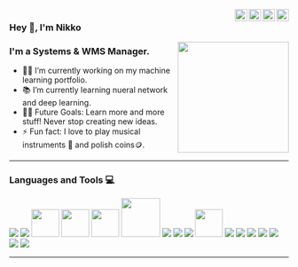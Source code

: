   <a href="https://www.linkedin.com/in/nicholas-roque-313081103/">
    <img align="right" alt="Nikko's LinkdeIn" width="22px" src="https://cdn.jsdelivr.net/npm/simple-icons@v3/icons/linkedin.svg" />
  </a>
  <a href="https://twitter.com/nikkoroque">
    <img align="right" alt="Nikko's Twitter" width="22px" src="https://cdn.jsdelivr.net/npm/simple-icons@v3/icons/twitter.svg" />
  </a>
  <a href="https://www.instagram.com/nikkoroque/">
    <img align="right" alt="Nikko's Instagram" width="22px" src="https://cdn.jsdelivr.net/npm/simple-icons@v3/icons/instagram.svg" />
  </a>
  <a href="https://www.facebook.com/roquenikko/">
    <img align="right" alt="Nikko's Facebook" width="22px" src="https://cdn.jsdelivr.net/npm/simple-icons@v3/icons/facebook.svg" />
  </a>
  
  ### Hey 👋, I'm Nikko
  
  <img align='right' src='https://user-images.githubusercontent.com/5713670/87202985-820dcb80-c2b6-11ea-9f56-7ec461c497c3.gif' width='200"'>
  
  ### I'm a Systems & WMS Manager.
  
  - 👨‍💻 I’m currently working on my machine learning portfolio.
  - 📚 I’m currently learning nueral network and deep learning.
  - 💪🏼 Future Goals: Learn more and more stuff! Never stop creating new ideas.
  - ⚡ Fun fact: I love to play musical instruments 🎸 and polish coins🪙.
  
  ---
  
  ### Languages and Tools 💻
  
  <a src="https://www.python.org/"><img src="https://img.icons8.com/color/48/000000/python.png"/></a>
  <a src="https://jupyter.org/"><img src="https://jupyter.org/assets/main-logo.svg"/></a>
  <a src="https://pandas.pydata.org/"><img src="https://cdn.shortpixel.ai/spai/w_246+q_lossy+ret_img+to_webp/https://www.numfocus.org/wp-content/uploads/2016/07/pandas-logo-300.png" width='50px'/></a>
  <a src="https://numpy.org/"><img src="https://user-images.githubusercontent.com/98330/63813335-20cd4b80-c8e2-11e9-9c04-e4dbf7285aa1.png" width='50px'/></a>
  <a src="https://matplotlib.org/"><img src="https://numfocus.org/wp-content/uploads/2016/07/Matplotlib_Logo_191209.png" width="50px"/></a>
  <a src="https://scikit-learn.org/stable/"><img src="https://upload.wikimedia.org/wikipedia/commons/thumb/0/05/Scikit_learn_logo_small.svg/1200px-Scikit_learn_logo_small.svg.png" width="70px"/></a>
  <a src="https://www.tensorflow.org/"><img src="https://img.icons8.com/color/48/000000/tensorflow.png"/></a>
  <a src="https://www.javascript.com/"><img src="https://img.icons8.com/color/48/000000/javascript.png"/></a>
  <a src="https://www.mongodb.com/"><img src="https://img.icons8.com/color/48/000000/mongodb.png"/></a>
  <a src="https://www.mysql.com/"><img src="https://img.icons8.com/ios/344/mysql-logo.png" width="50px"/></a>
  <a src="https://visualstudio.microsoft.com/"><img src="https://img.icons8.com/color/48/000000/visual-studio.png"/></a>
  <a src="https://getbootstrap.com/"><img src="https://img.icons8.com/color/48/000000/bootstrap.png"/></a>
  <a src="https://github.com/"><img src="https://img.icons8.com/color/48/000000/github--v1.png"/></a>
  <a src="https://www.w3schools.com/css/"><img src="https://img.icons8.com/color/48/000000/css3.png"/></a>
  <a src="https://www.w3schools.com/html/"><img src="https://img.icons8.com/color/48/000000/html-5.png"/></a>
  <a src="https://xd.adobe.com/ideas/"><img src="https://img.icons8.com/color/48/000000/adobe-xd.png"/></a>
  <a src="https://www.photoshop.com/en"><img src="https://img.icons8.com/color/48/000000/adobe-photoshop.png"/></a>

  
  ---
  
